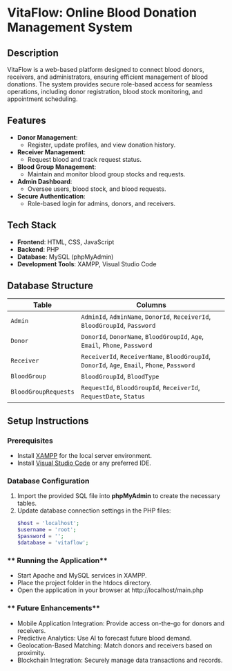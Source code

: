 # **VitaFlow: Online Blood Donation Management System**

## **Description**
VitaFlow is a web-based platform designed to connect blood donors, receivers, and administrators, ensuring efficient management of blood donations. The system provides secure role-based access for seamless operations, including donor registration, blood stock monitoring, and appointment scheduling.

## **Features**
- **Donor Management**: 
  - Register, update profiles, and view donation history.
- **Receiver Management**: 
  - Request blood and track request status.
- **Blood Group Management**: 
  - Maintain and monitor blood group stocks and requests.
- **Admin Dashboard**: 
  - Oversee users, blood stock, and blood requests.
- **Secure Authentication**: 
  - Role-based login for admins, donors, and receivers.

## **Tech Stack**
- **Frontend**: HTML, CSS, JavaScript
- **Backend**: PHP
- **Database**: MySQL (phpMyAdmin)
- **Development Tools**: XAMPP, Visual Studio Code

## **Database Structure**
| **Table**             | **Columns**                                                                                       |
|-----------------------|--------------------------------------------------------------------------------------------------|
| `Admin`               | `AdminId`, `AdminName`, `DonorId`, `ReceiverId`, `BloodGroupId`, `Password`                       |
| `Donor`               | `DonorId`, `DonorName`, `BloodGroupId`, `Age`, `Email`, `Phone`, `Password`                       |
| `Receiver`            | `ReceiverId`, `ReceiverName`, `BloodGroupId`, `DonorId`, `Age`, `Email`, `Phone`, `Password`      |
| `BloodGroup`          | `BloodGroupId`, `BloodType`                                                                      |
| `BloodGroupRequests`  | `RequestId`, `BloodGroupId`, `ReceiverId`, `RequestDate`, `Status`                                |

## **Setup Instructions**
### **Prerequisites**
- Install [XAMPP](https://www.apachefriends.org/index.html) for the local server environment.
- Install [Visual Studio Code](https://code.visualstudio.com/) or any preferred IDE.

### **Database Configuration**
1. Import the provided SQL file into **phpMyAdmin** to create the necessary tables.
2. Update database connection settings in the PHP files:
   ```php
   $host = 'localhost';
   $username = 'root';
   $password = '';
   $database = 'vitaflow';
   
### ** Running the Application**
- Start Apache and MySQL services in XAMPP.
- Place the project folder in the htdocs directory.
- Open the application in your browser at http://localhost/main.php
### ** Future Enhancements**
- Mobile Application Integration: Provide access on-the-go for donors and receivers.
- Predictive Analytics: Use AI to forecast future blood demand.
- Geolocation-Based Matching: Match donors and receivers based on proximity.
- Blockchain Integration: Securely manage data transactions and records.

